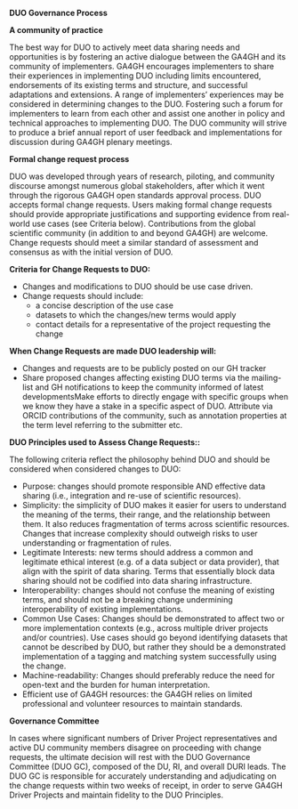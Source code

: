 **DUO Governance Process**

**A community of practice**

The best way for DUO to actively meet data sharing needs and opportunities is by fostering an active dialogue between the GA4GH and its community of implementers. GA4GH encourages implementers to share their experiences in implementing DUO including  limits encountered, endorsements of its existing terms and structure, and  successful adaptations and extensions. A range of implementers’ experiences may be considered in determining  changes to the DUO. Fostering such a forum for implementers to learn from each other and assist one another in policy and technical approaches to implementing DUO. The DUO community will strive to produce a brief annual report of user feedback and implementations for discussion during GA4GH plenary meetings. 

**Formal change request process**

DUO was developed through years of research, piloting, and community discourse amongst numerous global stakeholders, after which it went through the rigorous GA4GH open standards approval process. DUO accepts formal change requests. Users making formal change requests should provide appropriate justifications and supporting evidence from real-world use cases (see Criteria below). Contributions from the global scientific community (in addition to and beyond GA4GH) are welcome. Change requests should meet a similar standard of assessment and consensus as with the initial version of DUO. 

**Criteria for Change Requests to DUO:**
* Changes and modifications to DUO should be use case driven. 
* Change requests should include: 
  * a concise description of the use case
  * datasets to which the changes/new terms would apply
  * contact details for a representative of the project requesting the change

**When Change Requests are made DUO leadership will:**
* Changes and requests are to be publicly posted on our GH tracker
* Share proposed changes affecting existing DUO terms via the mailing-list and GH notifications to keep the community informed of latest developmentsMake efforts to directly engage with specific groups when we know they have a stake in a specific aspect of DUO. 
Attribute via ORCID contributions of the community, such as annotation properties at the term level referring to the submitter etc.

**DUO Principles used to Assess Change Requests::**

The following criteria reflect the philosophy behind DUO and should be considered when considered changes to DUO: 

* Purpose: changes should promote responsible AND effective data sharing (i.e., integration and re-use of scientific resources).
* Simplicity: the simplicity of DUO makes it easier for users to understand the meaning of the terms, their range, and the relationship between them. It also reduces fragmentation of terms across scientific resources. Changes that increase complexity should outweigh risks to user understanding or fragmentation of rules. 
* Legitimate Interests: new terms should address a common and legitimate ethical interest (e.g. of a data subject or data provider), that align with the spirit of data sharing. Terms that essentially block data sharing should not be codified into data sharing infrastructure.
* Interoperability: changes should not confuse the meaning of existing terms, and should not be a breaking change undermining interoperability of existing implementations.
* Common Use Cases: Changes should be demonstrated to affect two or more implementation contexts (e.g., across multiple driver projects and/or countries). Use cases should go beyond identifying datasets that cannot be described by DUO, but rather they should be a demonstrated implementation of a tagging and matching system successfully using the change.  
* Machine-readability: Changes should preferably reduce the need for open-text and the burden for human interpretation.
* Efficient use of GA4GH resources: the GA4GH relies on limited professional and volunteer resources to maintain standards. 

**Governance Committee**

In cases where significant numbers of Driver Project representatives and active DU community members disagree on proceeding with change requests, the ultimate decision will rest with the DUO Governance Committee (DUO GC), composed of the DU, RI, and overall DURI leads. The DUO GC is responsible for accurately understanding and adjudicating on the change requests within two weeks of receipt, in order to serve GA4GH Driver Projects and maintain fidelity to the DUO Principles. 
